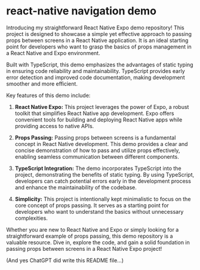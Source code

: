 # react-native navigation demo

Introducing my straightforward React Native Expo demo repository! This project is designed to showcase a simple yet effective approach to passing props between screens in a React Native application. It is an ideal starting point for developers who want to grasp the basics of props management in a React Native and Expo environment.

Built with TypeScript, this demo emphasizes the advantages of static typing in ensuring code reliability and maintainability. TypeScript provides early error detection and improved code documentation, making development smoother and more efficient.

Key features of this demo include:

1. **React Native Expo:** This project leverages the power of Expo, a robust toolkit that simplifies React Native app development. Expo offers convenient tools for building and deploying React Native apps while providing access to native APIs.

2. **Props Passing:** Passing props between screens is a fundamental concept in React Native development. This demo provides a clear and concise demonstration of how to pass and utilize props effectively, enabling seamless communication between different components.

3. **TypeScript Integration:** The demo incorporates TypeScript into the project, demonstrating the benefits of static typing. By using TypeScript, developers can catch potential errors early in the development process and enhance the maintainability of the codebase.

4. **Simplicity:** This project is intentionally kept minimalistic to focus on the core concept of props passing. It serves as a starting point for developers who want to understand the basics without unnecessary complexities.

Whether you are new to React Native and Expo or simply looking for a straightforward example of props passing, this demo repository is a valuable resource. Dive in, explore the code, and gain a solid foundation in passing props between screens in a React Native Expo project!

(And yes ChatGPT did write this README file...)
